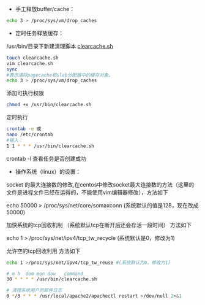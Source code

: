 - 手工释放buffer/cache：

```bash
echo 3 > /proc/sys/vm/drop_caches
```

- 定时任务释放缓存：

/usr/bin/目录下新建清理脚本 [clearcache.sh](http://clearcache.sh/)

```bash
touch clearcache.sh
vim clearcache.sh
sync
#表示清除pagecache和slab分配器中的缓存对象。
echo 3 > /proc/sys/vm/drop_caches
```

添加可执行权限

```bash
chmod +x /usr/bin/clearcache.sh
```

定时执行

```bash
crontab -e 或
nano /etc/crontab
#输入：
1 1 * * * /usr/bin/clearcache.sh
```

crontab -l 查看任务是否创建成功

- 操作系统（linux）的设置：

socket 的最大连接数的修改,在centos中修改socket最大连接数的方法（这里的文件是进程文件已经在运得的，不能使用vim编辑器修改），方法如下

echo 50000 > /proc/sys/net/core/somaxconn (系统默认的值是128，现在改成50000)

加快系统的tcp回收机制 （系统默认tcp在断开后还会存活一段时间） 方法如下

echo 1 > /proc/sys/net/ipv4/tcp_tw_recycle (系统默认是0，修改为1)

允许空的tcp回收利用 方法如下

```bash
echo 1 >/proc/sys/net/ipv4/tcp_tw_reuse #(系统默认为0，修改为1)
```



```bash
# m h  dom mon dow   command
30 * * * * /usr/bin/clearcache.sh

# 清理系统用户的邮件日志
0 */3 * * * /usr/local/apache2/apachectl restart >/dev/null 2>&1
```

